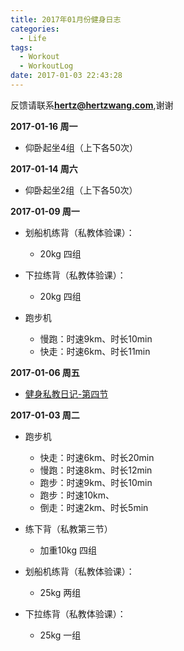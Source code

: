 ```yaml
---
title: 2017年01月份健身日志
categories:
  - Life
tags:
  - Workout
  - WorkoutLog
date: 2017-01-03 22:43:28
---
```


反馈请联系[**hertz@hertzwang.com**](mailto:hertz@hertzwang.com),谢谢

**2017-01-16 周一**

* 仰卧起坐4组（上下各50次）

**2017-01-14 周六**

* 仰卧起坐2组（上下各50次）

**2017-01-09 周一**

* 划船机练背（私教体验课）：
	* 20kg 四组

* 下拉练背（私教体验课）：
	* 20kg 四组 

* 跑步机
	* 慢跑：时速9km、时长10min
	* 快走：时速6km、时长11min
	
<!-- more -->

**2017-01-06 周五**

* [健身私教日记-第四节](./WorkoutLesson04.html)

**2017-01-03 周二**

* 跑步机
	* 快走：时速6km、时长20min
	* 慢跑：时速8km、时长12min
	* 跑步：时速9km、时长10min
	* 跑步：时速10km、
	* 倒走：时速2km、时长5min
	
* 练下背（私教第三节）
	* 加重10kg 四组 
	
* 划船机练背（私教体验课）：
	* 25kg 两组

* 下拉练背（私教体验课）：
	* 25kg 一组 